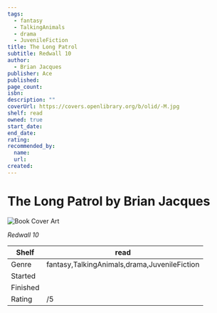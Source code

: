 ```yaml
---
tags:
  - fantasy
  - TalkingAnimals
  - drama
  - JuvenileFiction
title: The Long Patrol
subtitle: Redwall 10
author:
  - Brian Jacques
publisher: Ace
published:
page_count:
isbn:
description: ""
coverUrl: https://covers.openlibrary.org/b/olid/-M.jpg
shelf: read
owned: true
start_date:
end_date:
rating:
recommended_by:
  name:
  url:
created:
---
```


# The Long Patrol by Brian Jacques

![Book Cover Art](https://covers.openlibrary.org/b/olid/-M.jpg)

_Redwall 10_

| Shelf | read |
| --- | --- |
| Genre | fantasy,TalkingAnimals,drama,JuvenileFiction |
| Started |  |
| Finished |  |
| Rating | /5 |

